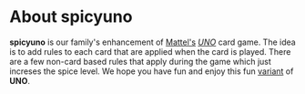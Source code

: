 # About spicyuno

**spicyuno** is our family's enhancement of [Mattel's](https://www.mattel.com) [*UNO*](https://www.amazon.com/Mattel-Games-UNO-Retro-Editon/dp/B07DDJNHFF/ref=sr_1_4?crid=X3NNAOJV5JAY&keywords=uno+classic&qid=1666374231&qu=eyJxc2MiOiI0LjA1IiwicXNhIjoiMy41NyIsInFzcCI6IjMuNTEifQ%3D%3D&sprefix=uno+classic%2Caps%2C123&sr=8-4) card game. The idea is to add rules to each card that are applied when the card is played. There are a few non-card based rules that apply during the game which just increses the spice level.  We hope you have fun and enjoy this fun [variant](https://www.unorules.com/uno-versions/) of **UNO**.
